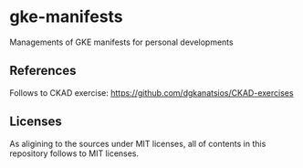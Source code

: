 # gke-manifests

Managements of GKE manifests for personal developments

## References

Follows to CKAD exercise:  https://github.com/dgkanatsios/CKAD-exercises  

## Licenses

As aligining to the sources under MIT licenses, all of contents in this repository follows to MIT licenses.  
